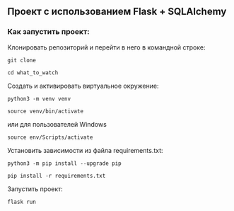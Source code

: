 ## Проект с использованием Flask + SQLAlchemy
### Как запустить проект:

Клонировать репозиторий и перейти в него в командной строке:

```
git clone 
```

```
cd what_to_watch
```

Cоздать и активировать виртуальное окружение:

```
python3 -m venv venv
```

```
source venv/bin/activate
```
или для пользователей Windows

```
source env/Scripts/activate
```

Установить зависимости из файла requirements.txt:

```
python3 -m pip install --upgrade pip
```

```
pip install -r requirements.txt
```

Запустить проект:

```
flask run
```